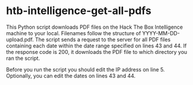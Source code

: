 # htb-intelligence-get-all-pdfs
This Python script downloads PDF files on the Hack The Box Intelligence machine to your local. Filenames follow the structure of YYYY-MM-DD-upload.pdf. The script sends a request to the server for all PDF files containing each date within the date range specified on lines 43 and 44. If the response code is 200, it downloads the PDF file to which directory you ran the script.

Before you run the script you should edit the IP address on line 5. Optionally, you can edit the dates on lines 43 and 44.
